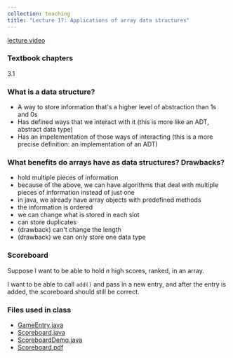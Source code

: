 ```yaml
---
collection: teaching
title: "Lecture 17: Applications of array data structures"
---
```


[lecture video](https://youtu.be/qdftf4Vs5Bo)

### Textbook chapters
3.1

### What is a data structure?

* A way to store information that's a higher level of
abstraction than 1s and 0s
* Has defined ways that we interact with it (this is more like an ADT, abstract
	data type)
* Has an impelementation of those ways of interacting (this is a more precise
	definition: an implementation of an ADT)

### What benefits do arrays have as data structures? Drawbacks?

* hold multiple pieces of information
* because of the above, we can have algorithms that
deal with multiple pieces of information instead of just one
* in java, we already have array objects
with predefined methods
* the information is ordered
* we can change what is stored in each slot
* can store duplicates
* (drawback) can't change the length
* (drawback) we can only store one data type

### Scoreboard

Suppose I want to be able to hold *n* high scores, ranked, in an array.

I want to be able to call `add()` and pass in a new entry, and after the entry
is added, the scoreboard should still be correct.

### Files used in class
* [GameEntry.java](https://lgw2.github.io/teaching/csci132-fall-2022/lectures/GameEntry.java)
* [Scoreboard.java](https://lgw2.github.io/teaching/csci132-fall-2022/lectures/Scoreboard.java)
* [ScoreboardDemo.java](https://lgw2.github.io/teaching/csci132-fall-2022/lectures/ScoreboardDemo.java)
* [Scoreboard.pdf](https://lgw2.github.io/teaching/csci132-fall-2022/lectures/Scoreboard.pdf)
